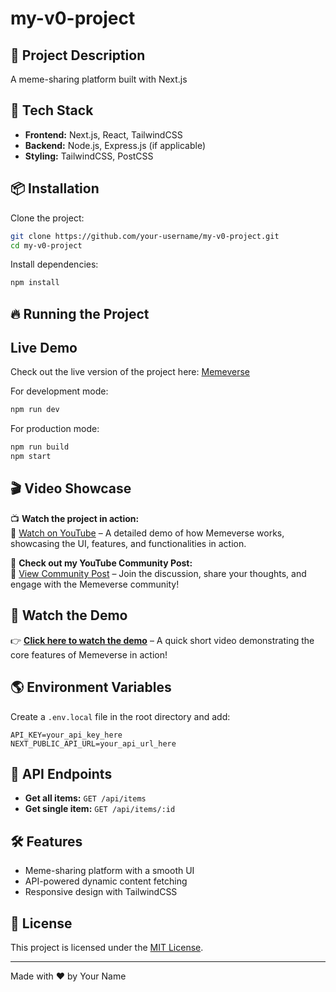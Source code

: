 # my-v0-project

## 📌 Project Description
A meme-sharing platform built with Next.js

## 🚀 Tech Stack
- **Frontend:** Next.js, React, TailwindCSS
- **Backend:** Node.js, Express.js (if applicable)
- **Styling:** TailwindCSS, PostCSS

## 📦 Installation

Clone the project:

```bash
git clone https://github.com/your-username/my-v0-project.git
cd my-v0-project
```

Install dependencies:

```bash
npm install
```

## 🔥 Running the Project

## Live Demo
Check out the live version of the project here: [Memeverse](https://v0-memeverse-gamma.vercel.app/)

For development mode:

```bash
npm run dev
```

For production mode:

```bash
npm run build
npm start
```
## 🎬 Video Showcase  
📺 **Watch the project in action:**  
🔗 [Watch on YouTube](https://youtu.be/L2JkP35kU3k) – A detailed demo of how Memeverse works, showcasing the UI, features, and functionalities in action.  

📢 **Check out my YouTube Community Post:**  
🔗 [View Community Post](http://youtube.com/post/Ugkx1rdJ0vRX7pPmilqZqyJQd_Rx_9TCApBN?si=LUWFbXJLnOCR4M4P) – Join the discussion, share your thoughts, and engage with the Memeverse community!  

## 🎥 Watch the Demo  
👉 **[Click here to watch the demo](https://youtube.com/shorts/yoVjHuJ0ce4)** – A quick short video demonstrating the core features of Memeverse in action! 

## 🌎 Environment Variables

Create a `.env.local` file in the root directory and add:

```
API_KEY=your_api_key_here
NEXT_PUBLIC_API_URL=your_api_url_here
```

## 📄 API Endpoints

- **Get all items:** `GET /api/items`
- **Get single item:** `GET /api/items/:id`

## 🛠 Features

- Meme-sharing platform with a smooth UI
- API-powered dynamic content fetching
- Responsive design with TailwindCSS

## 📝 License

This project is licensed under the [MIT License](https://choosealicense.com/licenses/mit/).

---

Made with ❤️ by Your Name
